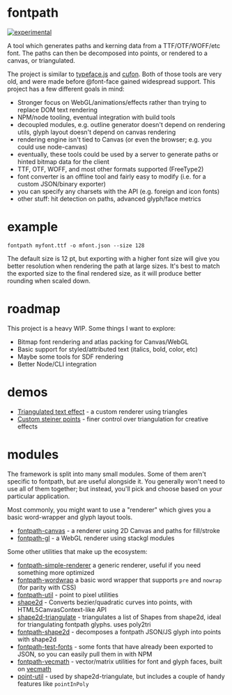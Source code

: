 # fontpath

[![experimental](http://badges.github.io/stability-badges/dist/experimental.svg)](http://github.com/badges/stability-badges)

A tool which generates paths and kerning data from a TTF/OTF/WOFF/etc font. The paths can then be decomposed into points, or rendered to a canvas, or triangulated.

The project is similar to [typeface.js](http://typeface.neocracy.org/) and [cufon](http://cufon.shoqolate.com/generate/). Both of those tools are very old, and were made before @font-face gained widespread support. This project has a few different goals in mind:

- Stronger focus on WebGL/animations/effects rather than trying to replace DOM text rendering
- NPM/node tooling, eventual integration with build tools
- decoupled modules, e.g. outline generator doesn't depend on rendering utils, glyph layout doesn't depend on canvas rendering
- rendering engine isn't tied to Canvas (or even the browser; e.g. you could use node-canvas)
- eventually, these tools could be used by a server to generate paths or hinted bitmap data for the client
- TTF, OTF, WOFF, and most other formats supported (FreeType2)
- font converter is an offline tool and fairly easy to modify (i.e. for a custom JSON/binary exporter)
- you can specify any charsets with the API (e.g. foreign and icon fonts)
- other stuff: hit detection on paths, advanced glyph/face metrics

# example

```fontpath myfont.ttf -o mfont.json --size 128```

The default size is 12 pt, but exporting with a higher font size will give you better resolution when rendering the path at large sizes. It's best to match the exported size to the final rendered size, as it will produce better rounding when scaled down.

# roadmap

This project is a heavy WIP. Some things I want to explore:

- Bitmap font rendering and atlas packing for Canvas/WebGL
- Basic support for styled/attributed text (italics, bold, color, etc)
- Maybe some tools for SDF rendering
- Better Node/CLI integration

# demos

- [Triangulated text effect](http://mattdesl.github.io/fontpath-renderer/demo/tris.html) - a custom renderer using triangles 
- [Custom steiner points](http://mattdesl.github.io/shape2d-triangulate/demo/glyph.html) - finer control over triangulation for creative effects

# modules

The framework is split into many small modules. Some of them aren't specific to fontpath, but are useful alongside it. You generally won't need to use all of them together; but instead, you'll pick and choose based on your particular application.

Most commonly, you might want to use a "renderer" which gives you a basic word-wrapper and glyph layout tools. 

- [fontpath-canvas](https://github.com/mattdesl/fontpath-canvas) - a renderer using 2D Canvas and paths for fill/stroke
- [fontpath-gl](https://github.com/mattdesl/fontpath-gl) - a WebGL renderer using stackgl modules

Some other utilities that make up the ecosystem:

- [fontpath-simple-renderer](https://github.com/mattdesl/fontpath-simple-renderer) a generic renderer, useful if you need something more optimized
- [fontpath-wordwrap](https://github.com/mattdesl/fontpath-wordwrap) a basic word wrapper that supports `pre` and `nowrap` (for parity with CSS)
- [fontpath-util](https://github.com/mattdesl/fontpath-util) - point to pixel utilities
- [shape2d](https://github.com/mattdesl/shape2d) - Converts bezier/quadratic curves into points, with HTML5CanvasContext-like API
- [shape2d-triangulate](https://github.com/mattdesl/shape2d-triangulate) - triangulates a list of Shapes from shape2d, ideal for triangulating fontpath glyphs. uses poly2tri
- [fontpath-shape2d](https://github.com/mattdesl/fontpath-shape2d) - decomposes a fontpath JSON/JS glyph into points with shape2d
- [fontpath-test-fonts](https://github.com/mattdesl/fontpath-test-fonts) - some fonts that have already been exported to JSON, so you can easily pull them in with NPM
- [fontpath-vecmath](https://github.com/mattdesl/fontpath-vecmath) - vector/matrix utilities for font and glyph faces, built on [vecmath](https://github.com/mattdesl/vecmath)
- [point-util](https://github.com/mattdesl/point-util) - used by shape2d-triangulate, but includes a couple of handy features like `pointInPoly`